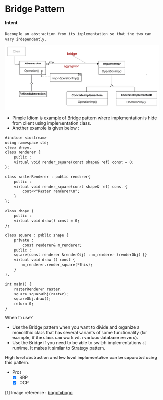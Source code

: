# Bridge Pattern

#### Intent

`Decouple an abstraction from its implementation so that the two can vary independently.`

![\[1\]](../../../.gitbook/assets/bridgediagram.png)

* Pimple Idiom is example of Bridge pattern where implementation is hide from client using implementation class.&#x20;
* Another example is given below :&#x20;

```
#include <iostream> 
using namespace std;
class shape;
class renderer {
    public :
    virtual void render_square(const shape& ref) const = 0;
};

class rasterRenderer : public renderer{
    public :
    virtual void render_square(const shape& ref) const {
        cout<<"Raster renderer\n";
    }
};

class shape {
    public :
    virtual void draw() const = 0;
};

class square : public shape {
    private :
        const renderer& m_renderer;
    public :
    square(const renderer &renderObj) : m_renderer (renderObj) {}
    virtual void draw () const {
        m_renderer.render_square(*this);
    }
};

int main() {
    rasterRenderer raster;
    square squareObj(raster);
    squareObj.draw();
    return 0;
}
```

&#x20;&#x20;

When to use?&#x20;

* Use the Bridge pattern when you want to divide and organize a monolithic class that has several variants of some functionality (for example, if the class can work with various database servers).
* Use the Bridge if you need to be able to switch implementations at runtime. It makes it similar to Strategy pattern.

High level abstraction and low level implementation can be separated using this pattern.&#x20;

* Pros&#x20;
  * [x] SRP
  * [x] OCP

\[1] Image reference : [bogotobogo](https://www.bogotobogo.com/DesignPatterns/bridge.php)

